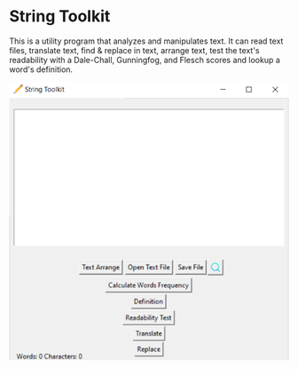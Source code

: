 # String Toolkit
This is a utility program that analyzes and manipulates text. It can read text files, translate text, find & replace in text, arrange text, test the text's readability with a Dale-Chall, Gunningfog, and Flesch scores and lookup a word's definition.

![Demo](demo.png)